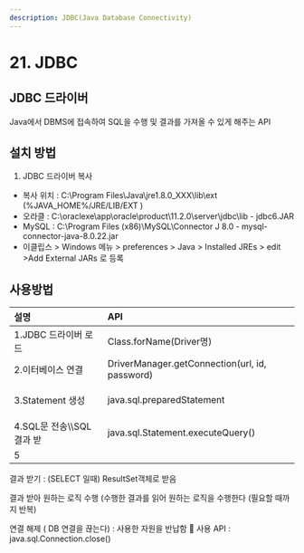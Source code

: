 ```yaml
---
description: JDBC(Java Database Connectivity)
---
```


# 21. JDBC

## JDBC 드라이버

Java에서 DBMS에 접속하여 SQL을 수행 및 결과를 가져올 수 있게 해주는 API

## 설치 방법

1. JDBC 드라이버 복사

* 복사 위치 :  C:\Program Files\Java\jre1.8.0\_XXX\lib\ext \(%JAVA\_HOME%/JRE/LIB/EXT \)
* 오라클  :  C:\oraclexe\app\oracle\product\11.2.0\server\jdbc\lib - jdbc6.JAR 
* MySQL :  C:\Program Files \(x86\)\MySQL\Connector J 8.0 - mysql-connector-java-8.0.22.jar
* 이클립스 &gt; Windows 메뉴 &gt; preferences &gt; Java &gt; Installed JREs &gt; edit  &gt;Add External JARs 로 등록

## 사용방법

<table>
  <thead>
    <tr>
      <th style="text-align:left">&#xC124;&#xBA85;</th>
      <th style="text-align:left">API</th>
    </tr>
  </thead>
  <tbody>
    <tr>
      <td style="text-align:left">1.JDBC &#xB4DC;&#xB77C;&#xC774;&#xBC84; &#xB85C;&#xB4DC;</td>
      <td style="text-align:left">Class.forName(Driver&#xBA85;)</td>
    </tr>
    <tr>
      <td style="text-align:left">2.&#xC774;&#xD130;&#xBCA0;&#xC774;&#xC2A4; &#xC5F0;&#xACB0;</td>
      <td style="text-align:left">DriverManager.getConnection(url, id, password)</td>
    </tr>
    <tr>
      <td style="text-align:left">
        <p></p>
        <p>3.Statement &#xC0DD;&#xC131;</p>
      </td>
      <td style="text-align:left">java.sql.preparedStatement</td>
    </tr>
    <tr>
      <td style="text-align:left">4.SQL&#xBB38; &#xC804;&#xC1A1;\\SQL &#xACB0;&#xACFC; &#xBC1B;</td>
      <td
      style="text-align:left">java.sql.Statement.executeQuery()</td>
    </tr>
    <tr>
      <td style="text-align:left">5</td>
      <td style="text-align:left"></td>
    </tr>
  </tbody>
</table>



결과 받기 : \(SELECT 일때\) ResultSet객체로 받음 

결과 받아 원하는 로직 수행 \(수행한 결과를 읽어 원하는 로직을 수행한다 \(필요할 때까지 반복\)

연결 해제 \( DB 연결을 끊는다\) : 사용한 자원을 반납함  사용 API : java.sql.Connection.close\(\)





